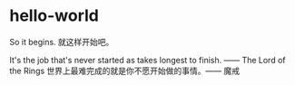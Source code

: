 # hello-world
So it begins.
就这样开始吧。

It's the job that's never started as takes longest to finish. —— The Lord of the Rings
世界上最难完成的就是你不愿开始做的事情。—— 魔戒
